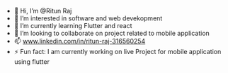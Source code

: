 - 👋 Hi, I’m @Ritun Raj
- 👀 I’m interested in software and web devekopment
- 🌱 I’m currently learning Flutter and react
- 💞️ I’m looking to collaborate on project related to mobile application
- 📫 www.linkedin.com/in/ritun-raj-316560254
- ⚡ Fun fact: I am currently working on live Project for mobile application using flutter 


